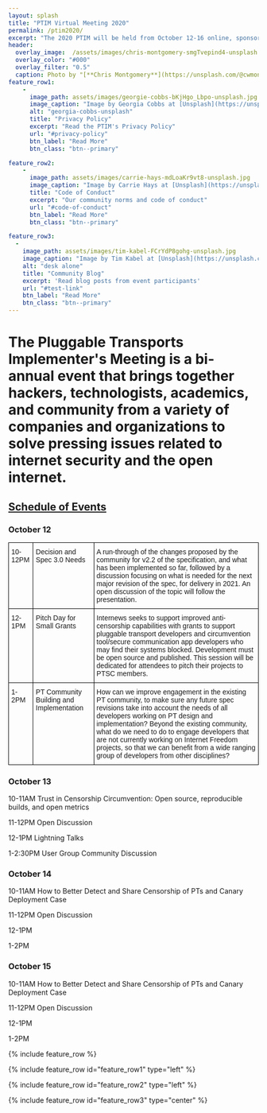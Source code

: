 ```yaml
---
layout: splash
title: "PTIM Virtual Meeting 2020"
permalink: /ptim2020/
excerpt: "The 2020 PTIM will be held from October 12-16 online, sponsored by Internews"
header:
  overlay_image:  /assets/images/chris-montgomery-smgTvepind4-unsplash.jpg
  overlay_color: "#000"
  overlay_filter: "0.5"
  caption: Photo by "[**Chris Montgomery**](https://unsplash.com/@cwmonty)" on "[**Unsplash**](https://unsplash.com/s/photos/conference)"
feature_row1:
    -
      image_path: assets/images/georgie-cobbs-bKjHgo_Lbpo-unsplash.jpg
      image_caption: "Image by Georgia Cobbs at [Unsplash](https://unsplash.com/)"
      alt: "georgia-cobbs-unsplash"
      title: "Privacy Policy"
      excerpt: "Read the PTIM's Privacy Policy"
      url: "#privacy-policy"
      btn_label: "Read More"
      btn_class: "btn--primary"

feature_row2:
    -
      image_path: assets/images/carrie-hays-mdLoaKr9vt8-unsplash.jpg
      image_caption: "Image by Carrie Hays at [Unsplash](https://unsplash.com/)"
      title: "Code of Conduct"
      excerpt: "Our community norms and code of conduct"
      url: "#code-of-conduct"
      btn_label: "Read More"
      btn_class: "btn--primary"

feature_row3:
  -
    image_path: assets/images/tim-kabel-FCrYdP8gohg-unsplash.jpg
    image_caption: "Image by Tim Kabel at [Unsplash](https://unsplash.com/)"
    alt: "desk alone"
    title: "Community Blog"
    excerpt: 'Read blog posts from event participants'
    url: "#test-link"
    btn_label: "Read More"
    btn_class: "btn--primary"
---
```


# The Pluggable Transports Implementer's Meeting is a bi-annual event that brings together hackers, technologists, academics, and community from a variety of companies and organizations to solve pressing issues related to internet security and the open internet.

## [Schedule of Events](#schedule)

### October 12
<style type="text/css">
.tg  {border-collapse:collapse;border-spacing:0;}
.tg td{border-color:black;border-style:solid;border-width:1px;font-family:Arial, sans-serif;font-size:14px;
  overflow:hidden;padding:10px 5px;word-break:normal;}
.tg th{border-color:black;border-style:solid;border-width:1px;font-family:Arial, sans-serif;font-size:14px;
  font-weight:normal;overflow:hidden;padding:10px 5px;word-break:normal;}
.tg .tg-0lax{text-align:left;vertical-align:top}
</style>
<table class="tg">
<thead>
  <tr>
    <th class="tg-0lax"><span style="background-color:inherit">10-12PM</span> </th>
    <th class="tg-0lax"><span style="background-color:inherit">Decision and Spec 3.0 Needs</span> </th>
    <th class="tg-0lax"><span style="background-color:inherit">A run-through of the changes proposed by the community for v2.2 of the specification, and what has been implemented so far, followed by a discussion focusing on what is needed for the next major revision of the spec, for delivery in 2021. An open discussion of the topic will follow the presentation.</span> </th>
  </tr>
</thead>
<tbody>
  <tr>
    <td class="tg-0lax"><span style="background-color:inherit">12-1PM</span> </td>
    <td class="tg-0lax"><span style="background-color:inherit">Pitch Day for Small Grants</span> </td>
    <td class="tg-0lax"><span style="background-color:inherit">Internews seeks to support improved anti-censorship capabilities with grants to support pluggable transport developers and circumvention tool/secure communication app developers who may find their systems blocked. Development must be open source and published. This session will be dedicated for attendees to pitch their projects to PTSC members.</span> </td>
  </tr>
  <tr>
    <td class="tg-0lax"><span style="background-color:inherit">1-2PM</span> </td>
    <td class="tg-0lax"><span style="background-color:inherit">PT Community Building and Implementation</span> </td>
    <td class="tg-0lax"><span style="background-color:inherit">How can we improve engagement in the existing PT community, to make sure any future spec revisions take into account the needs of all developers working on PT design and implementation? Beyond the existing community, what do we need to do to engage developers that are not currently working on Internet Freedom projects, so that we can benefit from a</span> <span style="background-color:inherit">wide ranging</span> <span style="background-color:inherit">group of developers from other disciplines?</span> </td>
  </tr>
</tbody>
</table>

### October 13
10-11AM Trust in Censorship Circumvention: Open source, reproducible builds, and open metrics

11-12PM Open Discussion

12-1PM Lightning Talks

1-2:30PM User Group Community Discussion

### October 14
10-11AM How to Better Detect and Share Censorship of PTs and Canary Deployment Case

11-12PM Open Discussion

12-1PM

1-2PM

### October 15
10-11AM How to Better Detect and Share Censorship of PTs and Canary Deployment Case

11-12PM Open Discussion

12-1PM

1-2PM

{% include feature_row %}

{% include feature_row id="feature_row1" type="left" %}

{% include feature_row id="feature_row2" type="left" %}

{% include feature_row id="feature_row3" type="center" %}
